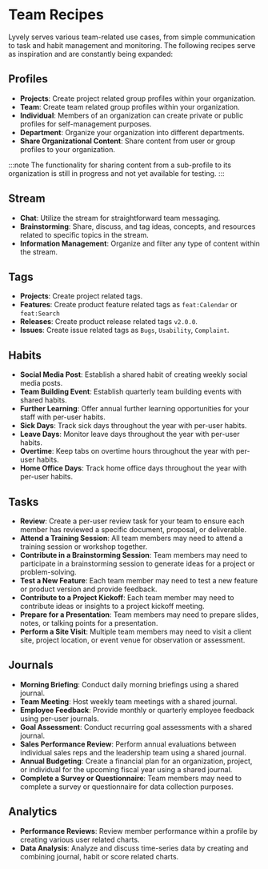 # Team Recipes

Lyvely serves various team-related use cases, from simple communication to task and habit management and monitoring.
The following recipes serve as inspiration and are constantly being expanded:

## Profiles

- **Projects**: Create project related group profiles within your organization.
- **Team**: Create team related group profiles within your organization.
- **Individual**: Members of an organization can create private or public profiles for self-management purposes.
- **Department**: Organize your organization into different departments.
- **Share Organizational Content**: Share content from user or group profiles to your organization.

:::note
The functionality for sharing content from a sub-profile to its organization is still in progress and not yet available
for testing.
:::

## Stream

- **Chat**: Utilize the stream for straightforward team messaging.
- **Brainstorming**: Share, discuss, and tag ideas, concepts, and resources related to specific topics in the stream.
- **Information Management**: Organize and filter any type of content within the stream.

## Tags

- **Projects**: Create project related tags.
- **Features**: Create product feature related tags as `feat:Calendar` or `feat:Search`
- **Releases**: Create product release related tags `v2.0.0`.
- **Issues**: Create issue related tags as `Bugs`, `Usability`, `Complaint`.

## Habits

- **Social Media Post**: Establish a shared habit of creating weekly social media posts.
- **Team Building Event**: Establish quarterly team building events with shared habits.
- **Further Learning**: Offer annual further learning opportunities for your staff with per-user habits.
- **Sick Days**: Track sick days throughout the year with per-user habits.
- **Leave Days**: Monitor leave days throughout the year with per-user habits.
- **Overtime**: Keep tabs on overtime hours throughout the year with per-user habits.
- **Home Office Days**: Track home office days throughout the year with per-user habits.

## Tasks

- **Review**: Create a per-user review task for your team to ensure each member has reviewed a specific document, 
proposal, or deliverable.
- **Attend a Training Session**: All team members may need to attend a training session or workshop together.
- **Contribute in a Brainstorming Session**: Team members may need to participate in a brainstorming session to generate 
ideas for a project or problem-solving.
- **Test a New Feature**: Each team member may need to test a new feature or product version and provide feedback.
- **Contribute to a Project Kickoff**: Each team member may need to contribute ideas or insights to a project kickoff meeting.
- **Prepare for a Presentation**: Team members may need to prepare slides, notes, or talking points for a presentation.
- **Perform a Site Visit**: Multiple team members may need to visit a client site, project location, or event venue for observation or assessment.

## Journals

- **Morning Briefing**: Conduct daily morning briefings using a shared journal.
- **Team Meeting**: Host weekly team meetings with a shared journal.
- **Employee Feedback**: Provide monthly or quarterly employee feedback using per-user journals.
- **Goal Assessment**: Conduct recurring goal assessments with a shared journal.
- **Sales Performance Review**: Perform annual evaluations between individual sales reps and the leadership team using a shared journal.
- **Annual Budgeting**: Create a financial plan for an organization, project, or individual for the upcoming fiscal year using a shared journal.
- **Complete a Survey or Questionnaire**: Team members may need to complete a survey or questionnaire for data collection purposes.

## Analytics

- **Performance Reviews**: Review member performance within a profile by creating various user related charts.
- **Data Analysis**: Analyze and discuss time-series data by creating and combining journal, habit or score related charts.